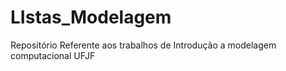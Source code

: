 # LIstas_Modelagem
Repositório Referente aos trabalhos de Introdução a modelagem computacional UFJF
